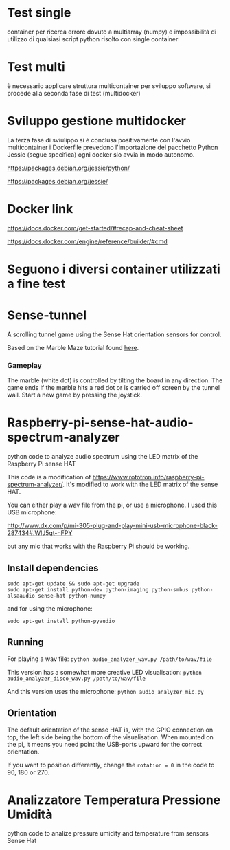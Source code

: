 # Test single 
container per ricerca errore dovuto a multiarray (numpy) e impossibilità di utilizzo di qualsiasi script python risolto con single container

# Test multi
è necessario applicare struttura multicontainer per sviluppo software, si procede alla seconda fase di test (multidocker)

# Sviluppo gestione multidocker
La terza fase di sviulippo si è conclusa positivamente con l'avvio multicontainer i Dockerfile prevedono l'importazione del pacchetto Python Jessie (segue specifica) ogni docker sio avvia in modo autonomo.

https://packages.debian.org/jessie/python/

https://packages.debian.org/jessie/

# Docker link 

https://docs.docker.com/get-started/#recap-and-cheat-sheet

https://docs.docker.com/engine/reference/builder/#cmd

# Seguono i diversi container utilizzati a fine test

# Sense-tunnel
A scrolling tunnel game using the Sense Hat orientation sensors for control.

Based on the Marble Maze tutorial found [here](https://www.raspberrypi.org/learning/sense-hat-marble-maze/). 

### Gameplay
The marble (white dot) is controlled by tilting the board in any direction. The game ends if the marble hits a red dot or is carried off screen by the tunnel wall. Start a new game by pressing the joystick.

# Raspberry-pi-sense-hat-audio-spectrum-analyzer
python code to analyze audio spectrum using the LED matrix of the Raspberry Pi sense HAT

This code is a modification of https://www.rototron.info/raspberry-pi-spectrum-analyzer/.
It's modified to work with the LED matrix of the sense HAT.

You can either play a wav file from the pi, or use a microphone. I used this USB microphone:

http://www.dx.com/p/mi-305-plug-and-play-mini-usb-microphone-black-287434#.WlJ5qt-nFPY

but any mic that works with the Raspberry Pi should be working.

## Install dependencies
```
sudo apt-get update && sudo apt-get upgrade
sudo apt-get install python-dev python-imaging python-smbus python-alsaaudio sense-hat python-numpy
```

and for using the microphone:

`sudo apt-get install python-pyaudio`

## Running
For playing a wav file:
`python audio_analyzer_wav.py /path/to/wav/file`

This version has a somewhat more creative LED visualisation:
`python audio_analyzer_disco_wav.py /path/to/wav/file`

And this version uses the microphone:
`python audio_analyzer_mic.py`

## Orientation
The default orientation of the sense HAT is, with the GPIO 
connection on top, the left side being the bottom of the visualisation.
When mounted on the pi, it means you need point the USB-ports
upward for the correct orientation.

If you want to position differently, change the `rotation = 0` 
in the code to 90, 180 or 270.

# Analizzatore Temperatura Pressione Umidità

python code to analize pressure umidity and temperature from sensors Sense Hat


